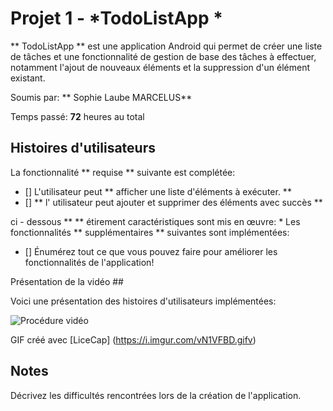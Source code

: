 # Projet 1 - *TodoListApp * 

** TodoListApp  ** est une application Android qui permet de créer une liste de tâches et une fonctionnalité de gestion de base des tâches à effectuer, notamment l'ajout de nouveaux éléments et la suppression d'un élément existant. 

Soumis par: ** Sophie Laube MARCELUS**

Temps passé: **72** heures au total 

## Histoires d'utilisateurs 

La fonctionnalité ** requise ** suivante est complétée: 

* [] L'utilisateur peut ** afficher une liste d'éléments à exécuter. ** 
* [] ** l' utilisateur peut ajouter et supprimer des éléments avec succès **  


ci - dessous ** ** étirement caractéristiques sont mis en œuvre:
* 
Les fonctionnalités ** supplémentaires ** suivantes sont implémentées: 

* [] Énumérez tout ce que vous pouvez faire pour améliorer les fonctionnalités de l'application! 

Présentation de la vidéo ## 

Voici une présentation des histoires d'utilisateurs implémentées: 

<img src = 'https://i.imgur.com/vN1VFBD.gifv' title = 'Visite virtuelle' width = '' alt = "Procédure vidéo" /> 

GIF créé avec [LiceCap] (https://i.imgur.com/vN1VFBD.gifv)

## Notes 

Décrivez les difficultés rencontrées lors de la création de l'application. 
